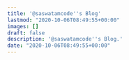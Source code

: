 ```yaml
---
title: '@saswatamcode''s Blog'
lastmod: "2020-10-06T08:49:55+00:00"
images: []
draft: false
description: '@saswatamcode''s Blog.'
date: "2020-10-06T08:49:55+00:00"
---
```



